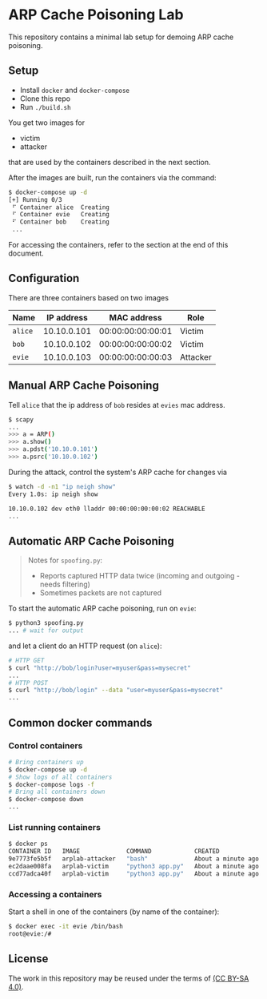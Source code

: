 # ARP Cache Poisoning Lab

This repository contains a minimal lab setup for demoing ARP cache poisoning.

## Setup

- Install `docker` and `docker-compose`
- Clone this repo
- Run `./build.sh`

You get two images for

- victim
- attacker

that are used by the containers described in the next section.

After the images are built, run the containers via the command:

```bash
$ docker-compose up -d
[+] Running 0/3
 ⠋ Container alice  Creating
 ⠋ Container evie   Creating
 ⠋ Container bob    Creating
 ...
```

For accessing the containers, refer to the section at the end of this document.

## Configuration

There are three containers based on two images

| Name    | IP address  | MAC address       | Role     |
| ------- | ----------- | ----------------- | -------- |
| `alice` | 10.10.0.101 | 00:00:00:00:00:01 | Victim   |
| `bob`   | 10.10.0.102 | 00:00:00:00:00:02 | Victim   |
| `evie`  | 10.10.0.103 | 00:00:00:00:00:03 | Attacker |

## Manual ARP Cache Poisoning

Tell `alice` that the ip address of `bob` resides at `evies` mac address.

```bash
$ scapy
...
>>> a = ARP()
>>> a.show()
>>> a.pdst('10.10.0.101')
>>> a.psrc('10.10.0.102')
```

During the attack, control the system's ARP cache for changes via

```bash
$ watch -d -n1 "ip neigh show"
Every 1.0s: ip neigh show

10.10.0.102 dev eth0 lladdr 00:00:00:00:00:02 REACHABLE
...
```

## Automatic ARP Cache Poisoning

> Notes for `spoofing.py`:
>
> - Reports captured HTTP data twice (incoming and outgoing - needs filtering)
> - Sometimes packets are not captured

To start the automatic ARP cache poisoning, run on `evie`:

```bash
$ python3 spoofing.py
... # wait for output
```

and let a client do an HTTP request (on `alice`):

```bash
# HTTP GET
$ curl "http://bob/login?user=myuser&pass=mysecret"
...
# HTTP POST
$ curl "http://bob/login" --data "user=myuser&pass=mysecret"
...
```

## Common docker commands

### Control containers

```bash
# Bring containers up
$ docker-compose up -d
# Show logs of all containers
$ docker-compose logs -f
# Bring all containers down
$ docker-compose down
...
```

### List running containers

```bash
$ docker ps
CONTAINER ID   IMAGE             COMMAND            CREATED              STATUS              PORTS     NAMES
9e7773fe5b5f   arplab-attacker   "bash"             About a minute ago   Up About a minute             evie
ec2daae008fa   arplab-victim     "python3 app.py"   About a minute ago   Up About a minute             alice
ccd77adca40f   arplab-victim     "python3 app.py"   About a minute ago   Up About a minute             bob
```

### Accessing a containers

Start a shell in one of the containers (by name of the container):

```bash
$ docker exec -it evie /bin/bash
root@evie:/#
```

## License
The work in this repository may be reused under the terms of [(CC BY-SA 4.0)](https://creativecommons.org/licenses/by-sa/4.0/).